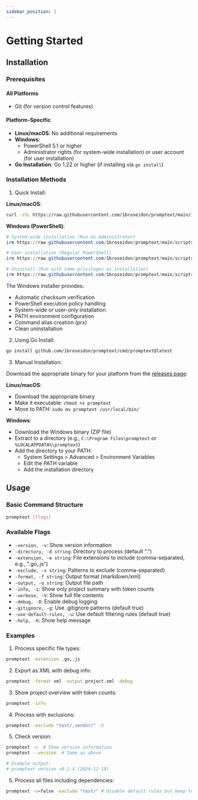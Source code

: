 ```yaml
---
sidebar_position: 2
---
```


# Getting Started

## Installation

### Prerequisites

#### All Platforms

- Git (for version control features)

#### Platform-Specific

- **Linux/macOS**: No additional requirements
- **Windows**:
  - PowerShell 5.1 or higher
  - Administrator rights (for system-wide installation) or user account (for user installation)
- **Go Installation**: Go 1.22 or higher (if installing via `go install`)

### Installation Methods

1. Quick Install:

**Linux/macOS**:

```bash
curl -sSL https://raw.githubusercontent.com/1broseidon/promptext/main/install.sh | bash
```

**Windows (PowerShell)**:

```powershell
# System-wide installation (Run as Administrator)
irm https://raw.githubusercontent.com/1broseidon/promptext/main/scripts/install.ps1 | iex

# User installation (Regular PowerShell)
irm https://raw.githubusercontent.com/1broseidon/promptext/main/scripts/install.ps1 | iex -UserInstall

# Uninstall (Run with same privileges as installation)
irm https://raw.githubusercontent.com/1broseidon/promptext/main/scripts/install.ps1 | iex -Uninstall
```

The Windows installer provides:

- Automatic checksum verification
- PowerShell execution policy handling
- System-wide or user-only installation
- PATH environment configuration
- Command alias creation (prx)
- Clean uninstallation

2. Using Go Install:

```bash
go install github.com/1broseidon/promptext/cmd/promptext@latest
```

3. Manual Installation:

Download the appropriate binary for your platform from the [releases page](https://github.com/1broseidon/promptext/releases):

**Linux/macOS**:

- Download the appropriate binary
- Make it executable: `chmod +x promptext`
- Move to PATH: `sudo mv promptext /usr/local/bin/`

**Windows**:

- Download the Windows binary (ZIP file)
- Extract to a directory (e.g., `C:\Program Files\promptext` or `%LOCALAPPDATA%\promptext`)
- Add the directory to your PATH:
  - System Settings > Advanced > Environment Variables
  - Edit the PATH variable
  - Add the installation directory

## Usage

### Basic Command Structure

```bash
promptext [flags]
```

### Available Flags

- `-version, -v`: Show version information
- `-directory, -d string`: Directory to process (default ".")
- `-extension, -e string`: File extensions to include (comma-separated, e.g., ".go,.js")
- `-exclude, -x string`: Patterns to exclude (comma-separated)
- `-format, -f string`: Output format (markdown/xml)
- `-output, -o string`: Output file path
- `-info, -i`: Show only project summary with token counts
- `-verbose, -V`: Show full file contents
- `-debug, -D`: Enable debug logging
- `-gitignore, -g`: Use .gitignore patterns (default true)
- `-use-default-rules, -u`: Use default filtering rules (default true)
- `-help, -h`: Show help message

### Examples

1. Process specific file types:

```bash
promptext -extension .go,.js
```

2. Export as XML with debug info:

```bash
promptext -format xml -output project.xml -debug
```

3. Show project overview with token counts:

```bash
promptext -info
```

4. Process with exclusions:

```bash
promptext -exclude "test/,vendor/" -V
```

5. Check version:

```bash
promptext -v  # Show version information
promptext --version  # Same as above

# Example output:
# promptext version v0.2.4 (2024-12-19)
```

5. Process all files including dependencies:

```bash
promptext -u=false -exclude "test/" # Disable default rules but keep test/ excluded
```
